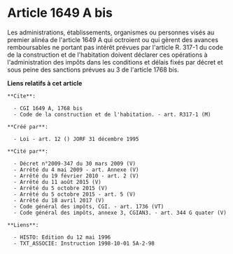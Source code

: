 # Article 1649 A bis

Les administrations, établissements, organismes ou personnes visés au premier alinéa de l'article 1649 A qui octroient ou qui
gèrent des avances remboursables ne portant pas intérêt prévues par l'article R. 317-1 du code de la construction et de
l'habitation doivent déclarer ces opérations à l'administration des impôts dans les conditions et délais fixés par décret et
sous peine des sanctions prévues au 3 de l'article 1768 bis.

**Liens relatifs à cet article**

	**Cite**:

	  - CGI 1649 A, 1768 bis
	  - Code de la construction et de l'habitation. - art. R317-1 (M)

	**Créé par**:

	  - Loi - art. 12 () JORF 31 décembre 1995

	**Cité par**:

	  - Décret n°2009-347 du 30 mars 2009 (V)
	  - Arrêté du 4 mai 2009 - art. Annexe (V)
	  - Arrêté du 19 février 2010 - art. 2 (V)
	  - Arrêté du 11 août 2015 (V)
	  - Arrêté du 5 octobre 2015 (V)
	  - Arrêté du 5 octobre 2015 - art. 5 (V)
	  - Arrêté du 18 avril 2017 (V)
	  - Code général des impôts, CGI. - art. 1736 (VT)
	  - Code général des impôts, annexe 3, CGIAN3. - art. 344 G quater (V)

	**Liens**:

	  - HISTO: Edition du 12 mai 1996
	  - TXT_ASSOCIE: Instruction 1998-10-01 5A-2-98
